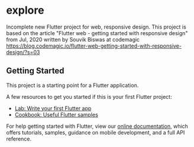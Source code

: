 # explore

Incomplete new Flutter project for web, responsive design.
This project is based on the article "Flutter web - getting started with responsive design" from Jul, 2020
written by Souvik Biswas at codemagic
https://blog.codemagic.io/flutter-web-getting-started-with-responsive-design/?s=03


## Getting Started

This project is a starting point for a Flutter application.

A few resources to get you started if this is your first Flutter project:

- [Lab: Write your first Flutter app](https://flutter.dev/docs/get-started/codelab)
- [Cookbook: Useful Flutter samples](https://flutter.dev/docs/cookbook)

For help getting started with Flutter, view our
[online documentation](https://flutter.dev/docs), which offers tutorials,
samples, guidance on mobile development, and a full API reference.
